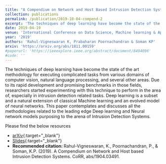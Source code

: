 ```yaml
---
title: "A Compendium on Network and Host Based Intrusion Detection Systems"
collection: publications
permalink: /publication/2019-10-04-compend-2
excerpt: 'The techniques of deep learning have become the state of the art methodology for executing complicated tasks from various domains of computer vision, natural language processing, and several other areas. Due to its rapid development and promising benchmarks in those fields, researchers started experimenting with this technique to perform in the area of, especially in intrusion detection related tasks. Deep learning is a subset and a natural extension of classical Machine learning and an evolved model of neural networks. This paper contemplates and discusses all the methodologies related to the leading edge Deep learning and Neural network models purposing to the arena of Intrusion Detection Systems.'
date: 2019-04-19
venue: 'International Conference on Data Science, Machine learning & Applications (ICDSMLA)'
year: '2019'
authors: 'Rahul-Vigneswaran K, Prabaharan Poornachandran & Soman KP'
arxiv: 'https://arxiv.org/abs/1811.00159'
#paperurl: 'https://ieeexplore.ieee.org/abstract/document/8494096'
#code: ''
---
```

The techniques of deep learning have become the state of the art methodology for executing complicated tasks from various domains of computer vision, natural language processing, and several other areas. Due to its rapid development and promising benchmarks in those fields, researchers started experimenting with this technique to perform in the area of, especially in intrusion detection related tasks. Deep learning is a subset and a natural extension of classical Machine learning and an evolved model of neural networks. This paper contemplates and discusses all the methodologies related to the leading edge Deep learning and Neural network models purposing to the arena of Intrusion Detection Systems. 

Please find the below resources
* [arXiv](https://arxiv.org/abs/1904.03491){:target="_blank"}
* [Slides](https://docs.google.com/presentation/d/1qHQS-9f5JKXEyOAEoD3hp1EZiMN6yOcZ-_2t3HtFq1E/edit?usp=sharing){:target="_blank"}
* <strong>Recommended citation: </strong>Rahul-Vigneswaran, K., Poornachandran, P., & Soman, K.P. (2019). A Compendium on Network and Host based Intrusion Detection Systems. CoRR, abs/1904.03491.
